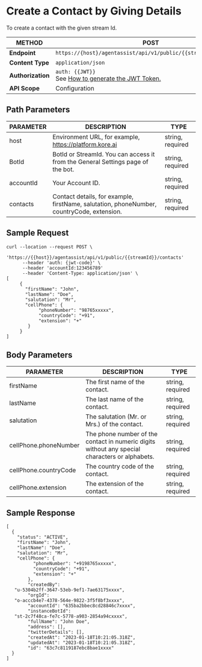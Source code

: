 # Create a Contact by Giving Details

To create a contact with the given stream Id.

| **METHOD**       | **POST**                                                                                                             |
|------------------|------------------------------------------------------------------------------------------------------------------|
| **Endpoint**     | `https://{host}/agentassist/api/v1/public/{{streamId}}/contacts`                                                 |
| **Content Type** | `application/json`                                                                                               |
| **Authorization**| `auth: {{JWT}}` <br>See [How to generate the JWT Token.](../automation/api-introduction.md#generating-the-jwt-token) |
| **API Scope**    | Configuration                                                                                                    |

## Path Parameters

| **PARAMETER** | **DESCRIPTION**                                                                                         | **TYPE**         |
|---------------|---------------------------------------------------------------------------------------------------------|------------------|
| host          | Environment URL, for example, https://platform.kore.ai                                                | string, required |
| BotId         | BotId or StreamId. You can access it from the General Settings page of the bot.                         | string, required |
| accountId     | Your Account ID.                                                                                        | string, required |
| contacts      | Contact details, for example, firstName, salutation, phoneNumber, countryCode, extension.               | string, required |

## Sample Request

```
curl --location --request POST \
     'https://{{host}}/agentassist/api/v1/public/{{streamId}}/contacts'
      --header 'auth: {jwt-code}' \
      --header 'accountId:123456789'
      --header 'Content-Type: application/json' \
[
     {
       "firstName": "John",
       "lastName": "Doe",
       "salutation": "Mr",
       "cellPhone": {
            "phoneNumber": "98765xxxxx",
            "countryCode": "+91",
            "extension": "+"
        }
     }
]
```

## Body Parameters

| **PARAMETER**            | **DESCRIPTION**                                                                              | **TYPE**         |
|--------------------------|----------------------------------------------------------------------------------------------|------------------|
| firstName                | The first name of the contact.                                                               | string, required |
| lastName                 | The last name of the contact.                                                                | string, required |
| salutation               | The salutation (Mr. or Mrs.) of the contact.                                                 | string, required |
| cellPhone.phoneNumber    | The phone number of the contact in numeric digits without any special characters or alphabets.| string, required |
| cellPhone.countryCode    | The country code of the contact.                                                             | string, required |
| cellPhone.extension      | The extension of the contact.                                                                | string, required |

## Sample Response

```
[
  {
    "status": "ACTIVE",
    "firstName": "John",
    "lastName": "Doe",
    "salutation": "Mr",
    "cellPhone": {
          "phoneNumber": "+9198765xxxxx",
          "countryCode": "+91",
          "extension": "+"
        },
        "createdBy":
   "u-5304b2ff-3647-53eb-9ef1-7ae63175xxxx",
        "orgId":
   "o-acccb4e7-4378-564e-9822-3f5f8bf3xxxx",
        "accountId": "635ba2bbec8cd28846c7xxxx",
        "instanceBotId":
   "st-2c7f48ca-fe7c-5778-a903-2854a94cxxxx",
        "fullName": "John Doe",
        "address": [],
        "twitterDetails": [],
        "createdAt": "2023-01-18T10:21:05.318Z",
        "updatedAt": "2023-01-18T10:21:05.318Z",
        "id": "63c7c8119187ebc8bae1xxxx"
  }
]
```